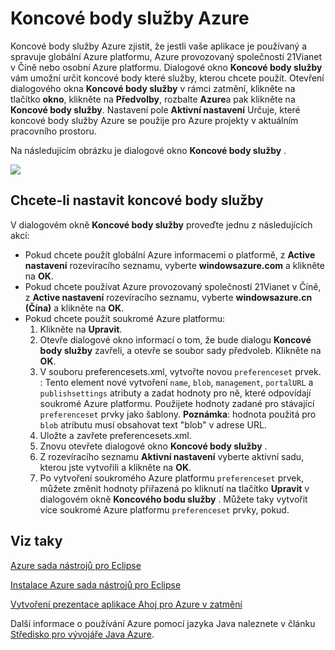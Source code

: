 <properties
    pageTitle="Koncové body služby Azure"
    description="Popisuje nastavení koncový bod služby Azure v Azure sada nástrojů pro Eclipse."
    services=""
    documentationCenter="java"
    authors="rmcmurray"
    manager="wpickett"
    editor=""/>

<tags
    ms.service="multiple"
    ms.workload="na"
    ms.tgt_pltfrm="multiple"
    ms.devlang="Java"
    ms.topic="article"
    ms.date="08/11/2016" 
    ms.author="robmcm"/>

<!-- Legacy MSDN URL = https://msdn.microsoft.com/library/azure/dn268600.aspx -->

# <a name="azure-service-endpoints"></a>Koncové body služby Azure #

Koncové body služby Azure zjistit, že jestli vaše aplikace je používaný a spravuje globální Azure platformu, Azure provozovaný společností 21Vianet v Číně nebo osobní Azure platformu. Dialogové okno **Koncové body služby** vám umožní určit koncové body které služby, kterou chcete použít. Otevření dialogového okna **Koncové body služby** v rámci zatmění, klikněte na tlačítko **okno**, klikněte na **Předvolby**, rozbalte **Azure**a pak klikněte na **Koncové body služby**. Nastavení pole **Aktivní nastavení** Určuje, které koncové body služby Azure se použije pro Azure projekty v aktuálním pracovního prostoru.

Na následujícím obrázku je dialogové okno **Koncové body služby** .

![][ic719493]

## <a name="to-set-the-service-endpoints"></a>Chcete-li nastavit koncové body služby ##

V dialogovém okně **Koncové body služby** proveďte jednu z následujících akcí:

* Pokud chcete použít globální Azure informacemi o platformě, z **Active nastavení** rozevíracího seznamu, vyberte **windowsazure.com** a klikněte na **OK**.
* Pokud chcete používat Azure provozovaný společností 21Vianet v Číně, z **Active nastavení** rozevíracího seznamu, vyberte **windowsazure.cn (Čína)** a klikněte na **OK**.
* Pokud chcete použít soukromé Azure platformu:
    1. Klikněte na **Upravit**.
    2. Otevře dialogové okno informací o tom, že bude dialogu **Koncové body služby** zavřeli, a otevře se soubor sady předvoleb. Klikněte na **OK**.
    3. V souboru preferencesets.xml, vytvořte novou `preferenceset` prvek. : Tento element nové vytvoření `name`, `blob`, `management`, `portalURL` a `publishsettings` atributy a zadat hodnoty pro ně, které odpovídají soukromé Azure platformu. Použijete hodnoty zadané pro stávající `preferenceset` prvky jako šablony. **Poznámka**: hodnota použitá pro `blob` atributu musí obsahovat text "blob" v adrese URL.
    4. Uložte a zavřete preferencesets.xml.
    5. Znovu otevřete dialogové okno **Koncové body služby** .
    6. Z rozevíracího seznamu **Aktivní nastavení** vyberte aktivní sadu, kterou jste vytvořili a klikněte na **OK**.
    7. Po vytvoření soukromého Azure platformu `preferenceset` prvek, můžete změnit hodnoty přiřazená po kliknutí na tlačítko **Upravit** v dialogovém okně **Koncového bodu služby** . Můžete taky vytvořit více soukromé Azure platformu `preferenceset` prvky, pokud.

## <a name="see-also"></a>Viz taky ##

[Azure sada nástrojů pro Eclipse][]

[Instalace Azure sada nástrojů pro Eclipse][] 

[Vytvoření prezentace aplikace Ahoj pro Azure v zatmění][]

Další informace o používání Azure pomocí jazyka Java naleznete v článku [Středisko pro vývojáře Java Azure][].

<!-- URL List -->

[Středisko pro vývojáře Java Azure]: http://go.microsoft.com/fwlink/?LinkID=699547
[Azure sada nástrojů pro Eclipse]: http://go.microsoft.com/fwlink/?LinkID=699529
[Vytvoření prezentace aplikace Ahoj pro Azure v zatmění]: http://go.microsoft.com/fwlink/?LinkID=699533
[Instalace Azure sada nástrojů pro Eclipse]: http://go.microsoft.com/fwlink/?LinkId=699546

<!-- IMG List -->

[ic719493]: ./media/azure-toolkit-for-eclipse-azure-service-endpoints/ic719493.png
